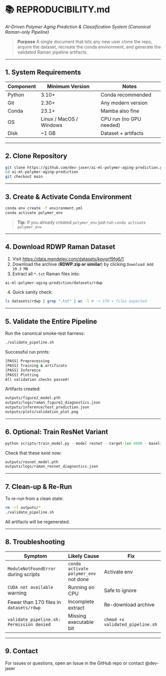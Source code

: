 # 📚 REPRODUCIBILITY.md

*AI-Driven Polymer Aging Prediction & Classification System*
*(Canonical Raman-only Pipeline)*

> **Purpose**
> A single document that lets any new user clone the repo, arquire the dataset, recreate the conda environment, and generate the validated Raman pipeline artifacts.

---

## 1. System Requirements

| Component | Minimum Version | Notes |
|-----------|-----------------|-------|
| Python | 3.10+  | Conda recommended |
| Git | 2.30+ | Any modern version |
| Conda | 23.1+ | Mamba also fine |
| OS  | Linux / MacOS / Windows | CPU run (no GPU needed) |
| Disk | ~1 GB | Dataset + artifacts |

---

## 2. Clone Repository

```bash
git clone https://github.com/dev-jaser/ai-ml-polymer-aging-prediction.git
cd ai-ml-polymer-aging-prediction
git checkout main
```

---

## 3. Create & Activate Conda Environment

```bash
conda env create -f environment.yml
conda activate polymer_env
```

> **Tip:** If you already created `polymer_env` just run `conda activate polymer_env`

---

## 4. Download RDWP Raman Dataset

1. Visit https://data.mendeley.com/datasets/kpygrf9fg6/1
2. Download the archive (**RDWP.zip or similar**) by clicking `Download Add 10.3 MB`
3. Extract all `*.txt` Raman files into:

```bash
ai-ml-polymer-aging-prediction/datasets/rdwp
```

4. Quick sanity check:

```bash
ls datasets/rdwp | grep ".txt" | wc -l # -> 170 + files expected
```

---

## 5. Validate the Entire Pipeline

Run the canonical smoke-test harness:

```bash
./validate_pipeline.sh
```

Successful run prints:

```bash
[PASS] Preprocessing
[PASS] Training & artificats
[PASS] Inference
[PASS] Plotting
All validation checks passed!
```

Artifacts created:

```bash
outputs/figure2_model.pth
outputs/logs/raman_figure2_diagnostics.json
outputs/inference/test_prediction.json
outputs/plots/validation_plot.png
```

---

## 6. Optional: Train ResNet Variant

```python
python scripts/train_model.py --model resnet --target-len 4000 --baseline --smooth --normalize
```

Check that these exist now:

```bash
outputs/resnet_model.pth
outputs/logs/raman_resnet_diagnostics.json
```

---

## 7. Clean-up & Re-Run

To re-run from a clean state:

```bash
rm -rf outputs/*
./validate_pipeline.sh
```

All artifacts will be regenerated.

---

## 8. Troubleshooting

| Symptom | Likely Cause | Fix |
|---------|--------------|-----|
| `ModuleNotFoundError` during scripts| `conda activate polymer_env` not done | Activate env|
| `CUDA not available` warning | Running on CPU | Safe to ignore |
| Fewer than 170 files in `datasets/rdwp` | Incomplete extract | Re-download archive |
| `validate_pipeline.sh: Permission denied` | Missing executable bit | `chmod +x validated_pipeline.sh` |

---

## 9. Contact

For issues or questions, open an Issue in the GitHub repo or contact @dev-jaser
